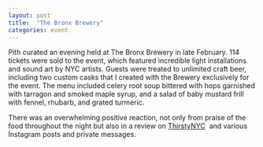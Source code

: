 ```yaml
---
layout: post
title:  "The Bronx Brewery"
categories: event
---
```


Pith curated an evening held at The Bronx Brewery in late February. 114 tickets were sold to the event, which
featured incredible light installations and sound art by NYC artists. Guests were treated to unlimited craft
beer, including two custom casks that I created with the Brewery exclusively for the event. The menu included
celery root soup bittered with hops garnished with tarragon and smoked maple syrup, and a salad of baby mustard
frill with fennel, rhubarb, and grated turmeric.

There was an overwhelming positive reaction, not only from praise of the food throughout the night but also in a
review on
[ThirstyNYC](https://thirstynyc.com/pith-pop-up-bronx-brewery-chef-jonah-reider/) 
and various Instagram posts and private messages. 
